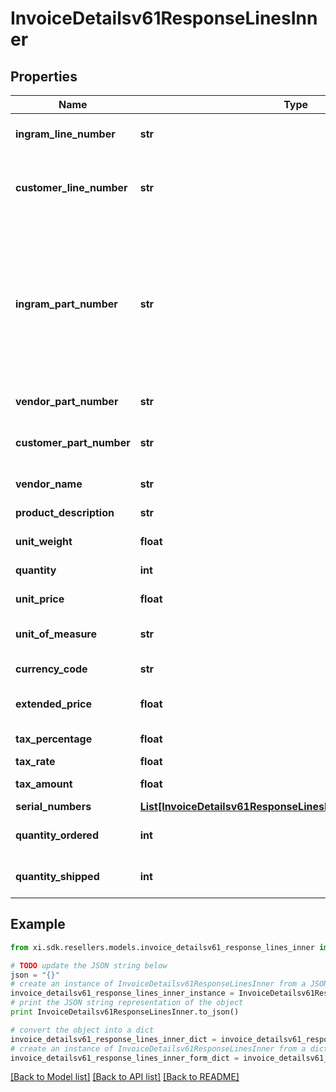 # InvoiceDetailsv61ResponseLinesInner


## Properties

Name | Type | Description | Notes
------------ | ------------- | ------------- | -------------
**ingram_line_number** | **str** | Unique line number from Ingram. | [optional] 
**customer_line_number** | **str** | Line number passes by customer while creating an order. | [optional] [default to '0']
**ingram_part_number** | **str** | Ingram Micro SKU (stock keeping unit). An identification, usually alphanumeric, of a particular product that allows it to be tracked for inventory purposes. | [optional] 
**vendor_part_number** | **str** | Vendor Part Number. | [optional] 
**customer_part_number** | **str** | Part number from customer&#39;s system. | [optional] 
**vendor_name** | **str** | Name of the vendor. | [optional] 
**product_description** | **str** | Description of the product. | [optional] 
**unit_weight** | **float** | Weight of the product. | [optional] 
**quantity** | **int** | Quantity of the product. | [optional] 
**unit_price** | **float** | Unit price of the product. | [optional] 
**unit_of_measure** | **str** | Unit of measure of the product. | [optional] 
**currency_code** | **str** | Currency code. | [optional] 
**extended_price** | **float** | Extended price of the product. | [optional] 
**tax_percentage** | **float** | Tax percentage | [optional] 
**tax_rate** | **float** | Tax rate | [optional] 
**tax_amount** | **float** | Line level tax amount. | [optional] 
**serial_numbers** | [**List[InvoiceDetailsv61ResponseLinesInnerSerialNumbersInner]**](InvoiceDetailsv61ResponseLinesInnerSerialNumbersInner.md) |  | [optional] 
**quantity_ordered** | **int** | Quantity ordered by the customer. | [optional] 
**quantity_shipped** | **int** | Quantity shipped to the customer. | [optional] 

## Example

```python
from xi.sdk.resellers.models.invoice_detailsv61_response_lines_inner import InvoiceDetailsv61ResponseLinesInner

# TODO update the JSON string below
json = "{}"
# create an instance of InvoiceDetailsv61ResponseLinesInner from a JSON string
invoice_detailsv61_response_lines_inner_instance = InvoiceDetailsv61ResponseLinesInner.from_json(json)
# print the JSON string representation of the object
print InvoiceDetailsv61ResponseLinesInner.to_json()

# convert the object into a dict
invoice_detailsv61_response_lines_inner_dict = invoice_detailsv61_response_lines_inner_instance.to_dict()
# create an instance of InvoiceDetailsv61ResponseLinesInner from a dict
invoice_detailsv61_response_lines_inner_form_dict = invoice_detailsv61_response_lines_inner.from_dict(invoice_detailsv61_response_lines_inner_dict)
```
[[Back to Model list]](../README.md#documentation-for-models) [[Back to API list]](../README.md#documentation-for-api-endpoints) [[Back to README]](../README.md)


